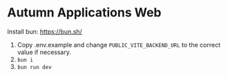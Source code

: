 # Autumn Applications Web

Install bun: <https://bun.sh/>

1. Copy .env.example and change `PUBLIC_VITE_BACKEND_URL` to the correct value if necessary.
2. `bun i`
3. `bun run dev`
